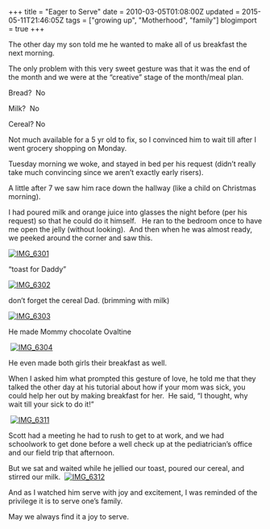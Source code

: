 +++
title = "Eager to Serve"
date = 2010-03-05T01:08:00Z
updated = 2015-05-11T21:46:05Z
tags = ["growing up", "Motherhood", "family"]
blogimport = true 
+++

The other day my son told me he wanted to make all of us breakfast the next morning.&#160; 

The only problem with this very sweet gesture was that it was the end of the month and we were at the “creative” stage of the month/meal plan. 

Bread?&#160; No

Milk?&#160; No

Cereal? No

Not much available for a 5 yr old to fix, so I convinced him to wait till after I went grocery shopping on Monday.&#160; 

Tuesday morning we woke, and stayed in bed per his request (didn’t really take much convincing since we aren’t exactly early risers).&#160; 

A little after 7 we saw him race down the hallway (like a child on Christmas morning).&#160; 

I had poured milk and orange juice into glasses the night before (per his request) so that he could do it himself.&#160;&#160; He ran to the bedroom once to have me open the jelly (without looking).&#160; And then when he was almost ready, we peeked around the corner and saw this. 

[![IMG_6301](https://latc.s3.amazonaws.com/wp-content/uploads/2010/03/IMG_6301.jpg "IMG_6301")](https://latc.s3.amazonaws.com/wp-content/uploads/2010/03/IMG_6301.jpg) 

“toast for Daddy”

[![IMG_6302](https://latc.s3.amazonaws.com/wp-content/uploads/2010/03/IMG_6302.jpg "IMG_6302")](https://latc.s3.amazonaws.com/wp-content/uploads/2010/03/IMG_6302.jpg) 

don’t forget the cereal Dad. (brimming with milk)

[![IMG_6303](https://latc.s3.amazonaws.com/wp-content/uploads/2010/03/IMG_6303.jpg "IMG_6303")](https://latc.s3.amazonaws.com/wp-content/uploads/2010/03/IMG_6303.jpg)&#160;

He made Mommy chocolate Ovaltine

&#160;[![IMG_6304](https://latc.s3.amazonaws.com/wp-content/uploads/2010/03/IMG_6304.jpg "IMG_6304")](https://latc.s3.amazonaws.com/wp-content/uploads/2010/03/IMG_6304.jpg) 

He even made both girls their breakfast as well.

When I asked him what prompted this gesture of love, he told me that they talked the other day at his tutorial about how if your mom was sick, you could help her out by making breakfast for her.&#160; He said, “I thought, why wait till your sick to do it!” 

&#160;[![IMG_6311](https://latc.s3.amazonaws.com/wp-content/uploads/2010/03/IMG_6311.jpg "IMG_6311")](https://latc.s3.amazonaws.com/wp-content/uploads/2010/03/IMG_6311.jpg)

Scott had a meeting he had to rush to get to at work, and we had schoolwork to get done before a well check up at the pediatrician’s office and our field trip that afternoon.&#160; 

But we sat and waited while he jellied our toast, poured our cereal, and stirred our milk.&#160; [![IMG_6312](https://latc.s3.amazonaws.com/wp-content/uploads/2010/03/IMG_6312.jpg "IMG_6312")](https://latc.s3.amazonaws.com/wp-content/uploads/2010/03/IMG_6312.jpg) 

And as I watched him serve with joy and excitement, I was reminded of the privilege it is to serve one’s family.&#160; 

May we always find it a joy to serve.
